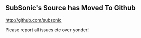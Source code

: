 ## SubSonic's Source has Moved To Github ##

http://github.com/subsonic

Please report all issues etc over yonder!